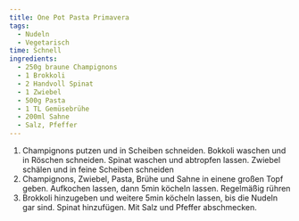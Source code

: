 ```yaml
---
title: One Pot Pasta Primavera
tags:
  - Nudeln
  - Vegetarisch
time: Schnell
ingredients:
  - 250g braune Champignons
  - 1 Brokkoli
  - 2 Handvoll Spinat
  - 1 Zwiebel
  - 500g Pasta
  - 1 TL Gemüsebrühe
  - 200ml Sahne
  - Salz, Pfeffer
---
```


1. Champignons putzen und in Scheiben schneiden. Bokkoli waschen und in Röschen
   schneiden. Spinat waschen und abtropfen lassen. Zwiebel schälen und in feine
   Scheiben schneiden
2. Champignons, Zwiebel, Pasta, Brühe und Sahne in einene großen Topf geben.
   Aufkochen lassen, dann 5min köcheln lassen. Regelmäßig rühren
3. Brokkoli hinzugeben und weitere 5min köcheln lassen, bis die Nudeln gar
   sind. Spinat hinzufügen. Mit Salz und Pfeffer abschmecken.
